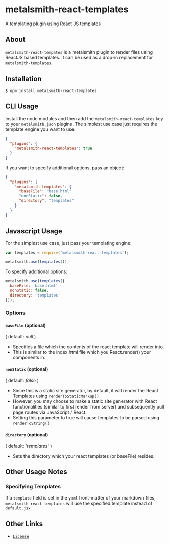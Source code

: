 # metalsmith-react-templates
A templating plugin using React JS templates



## About
`metalsmith-react-tempates` is a metalsmith plugin to render files using ReactJS based templates. It can be used as a drop-in replacement for `metalsmith-templates`.



## Installation

    $ npm install metalsmith-react-templates

## CLI Usage

  Install the node modules and then add the `metalsmith-react-templates` key to your `metalsmith.json` plugins. The simplest use case just requires the template engine you want to use:

```json
{
  "plugins": {
    "metalsmith-react-templates": true
  }
}
```

  If you want to specify additional options, pass an object:

```json
{
  "plugins": {
    "metalsmith-templates": {
      "baseFile": "base.html"
      "nonStatic": false,
      "directory": "templates"
    }
  }
}
```

## Javascript Usage

  For the simplest use case, just pass your templating engine:

```js
var templates = require('metalsmith-react-templates');

metalsmith.use(templates());
```

  To specify additional options:

```js
metalsmith.use(templates({
  baseFile: 'base.html'
  nonStatic: false,
  directory: 'templates'
}));
```



### Options

#### `baseFile` (optional)
( default: *null* )

- Specifies a file which the contents of the react template will render into. 
- This is similar to the index.html file which you React.render() your components in.


#### `nonStatic` (optional) 
( default: *false* )

- Since this is a static site generator, by default, it will render the React Templates using `renderToStaticMarkup()`
- However, you may choose to make a static site generator with React functionalities (similar to first render from server) and subsequently pull page routes via JavaScript / React.
- Setting this parameter to true will cause templates to be parsed using `renderToString()`


#### `directory` (optional) 
( default: *'templates'* )

- Sets the directory which your react templates (or baseFile) resides.


## Other Usage Notes

### Specifying Templates
If a `template` field is set in the `yaml` front-matter of your markdown files, `metalsmith-react-templates` will use the specified template instead of `default.jsx`



## Other Links
- [`License`](/LICENSE.md)






